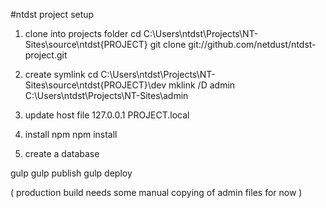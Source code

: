 #ntdst project setup

1. clone into projects folder
cd C:\Users\ntdst\Projects\NT-Sites\source\ntdst\{PROJECT}
git clone git://github.com/netdust/ntdst-project.git

2. create symlink
cd C:\Users\ntdst\Projects\NT-Sites\source\ntdst\{PROJECT}\dev
mklink /D admin C:\Users\ntdst\Projects\NT-Sites\admin

3. update host file
127.0.0.1   PROJECT.local

4. install npm
npm install

5. create a database

gulp
gulp publish
gulp deploy

( production build needs some manual copying of admin files for now )
